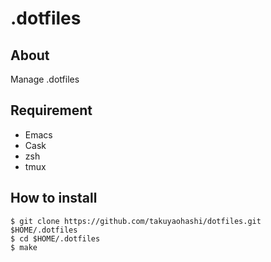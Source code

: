 .dotfiles 
========
## About

Manage .dotfiles

## Requirement

* Emacs
* Cask
* zsh
* tmux

## How to install

```
$ git clone https://github.com/takuyaohashi/dotfiles.git $HOME/.dotfiles
$ cd $HOME/.dotfiles
$ make
```
